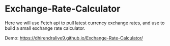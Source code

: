 # Exchange-Rate-Calculator


Here we will use Fetch api to pull latest currency exchange rates, and use to build a small exchange rate calculator. 

Demo: https://dhirendralive9.github.io/Exchange-Rate-Calculator/
